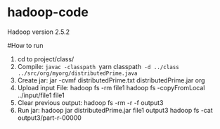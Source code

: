 # hadoop-code
Hadoop version 2.5.2

#How to run
1. cd to project/class/
2. Compile: 
`javac -classpath `yarn classpath` -d ../class ../src/org/myorg/distributedPrime.java`
3. Create jar:
jar -cvmf distributedPrime.txt distributedPrime.jar org
4. Upload input File:
hadoop fs -rm file1 
hadoop fs -copyFromLocal ../input/file1 file1
5. Clear previous output:
hadoop fs -rm -r -f  output3
6. Run jar:
hadoop jar distributedPrime.jar file1 output3
hadoop fs -cat output3/part-r-00000
